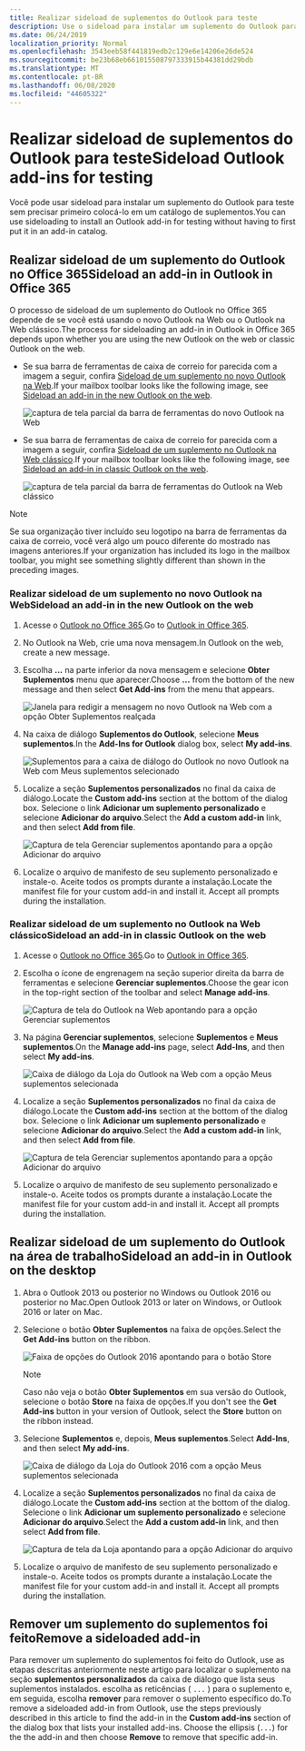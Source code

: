 ```yaml
---
title: Realizar sideload de suplementos do Outlook para teste
description: Use o sideload para instalar um suplemento do Outlook para teste sem precisar primeiro colocá-lo em um catálogo de suplementos.
ms.date: 06/24/2019
localization_priority: Normal
ms.openlocfilehash: 3543eeb58f441819edb2c129e6e14206e26de524
ms.sourcegitcommit: be23b68eb661015508797333915b44381dd29bdb
ms.translationtype: MT
ms.contentlocale: pt-BR
ms.lasthandoff: 06/08/2020
ms.locfileid: "44605322"
---
```

# <a name="sideload-outlook-add-ins-for-testing"></a><span data-ttu-id="1ab8e-103">Realizar sideload de suplementos do Outlook para teste</span><span class="sxs-lookup"><span data-stu-id="1ab8e-103">Sideload Outlook add-ins for testing</span></span>

<span data-ttu-id="1ab8e-104">Você pode usar sideload para instalar um suplemento do Outlook para teste sem precisar primeiro colocá-lo em um catálogo de suplementos.</span><span class="sxs-lookup"><span data-stu-id="1ab8e-104">You can use sideloading to install an Outlook add-in for testing without having to first put it in an add-in catalog.</span></span>


## <a name="sideload-an-add-in-in-outlook-in-office-365"></a><span data-ttu-id="1ab8e-105">Realizar sideload de um suplemento do Outlook no Office 365</span><span class="sxs-lookup"><span data-stu-id="1ab8e-105">Sideload an add-in in Outlook in Office 365</span></span>

<span data-ttu-id="1ab8e-106">O processo de sideload de um suplemento do Outlook no Office 365 depende de se você está usando o novo Outlook na Web ou o Outlook na Web clássico.</span><span class="sxs-lookup"><span data-stu-id="1ab8e-106">The process for sideloading an add-in in Outlook in Office 365 depends upon whether you are using the new Outlook on the web or classic Outlook on the web.</span></span>

- <span data-ttu-id="1ab8e-107">Se sua barra de ferramentas de caixa de correio for parecida com a imagem a seguir, confira [Sideload de um suplemento no novo Outlook na Web](#sideload-an-add-in-in-the-new-outlook-on-the-web).</span><span class="sxs-lookup"><span data-stu-id="1ab8e-107">If your mailbox toolbar looks like the following image, see [Sideload an add-in in the new Outlook on the web](#sideload-an-add-in-in-the-new-outlook-on-the-web).</span></span>

    ![captura de tela parcial da barra de ferramentas do novo Outlook na Web](../images/outlook-on-the-web-new-toolbar.png)

- <span data-ttu-id="1ab8e-109">Se sua barra de ferramentas de caixa de correio for parecida com a imagem a seguir, confira [Sideload de um suplemento no Outlook na Web clássico](#sideload-an-add-in-in-classic-outlook-on-the-web).</span><span class="sxs-lookup"><span data-stu-id="1ab8e-109">If your mailbox toolbar looks like the following image, see [Sideload an add-in in classic Outlook on the web](#sideload-an-add-in-in-classic-outlook-on-the-web).</span></span>

    ![captura de tela parcial da barra de ferramentas do Outlook na Web clássico](../images/outlook-on-the-web-classic-toolbar.png)

> [!NOTE]
> <span data-ttu-id="1ab8e-111">Se sua organização tiver incluído seu logotipo na barra de ferramentas da caixa de correio, você verá algo um pouco diferente do mostrado nas imagens anteriores.</span><span class="sxs-lookup"><span data-stu-id="1ab8e-111">If your organization has included its logo in the mailbox toolbar, you might see something slightly different than shown in the preceding images.</span></span>

### <a name="sideload-an-add-in-in-the-new-outlook-on-the-web"></a><span data-ttu-id="1ab8e-112">Realizar sideload de um suplemento no novo Outlook na Web</span><span class="sxs-lookup"><span data-stu-id="1ab8e-112">Sideload an add-in in the new Outlook on the web</span></span>

1. <span data-ttu-id="1ab8e-113">Acesse o [Outlook no Office 365](https://outlook.office.com).</span><span class="sxs-lookup"><span data-stu-id="1ab8e-113">Go to [Outlook in Office 365](https://outlook.office.com).</span></span>

1. <span data-ttu-id="1ab8e-114">No Outlook na Web, crie uma nova mensagem.</span><span class="sxs-lookup"><span data-stu-id="1ab8e-114">In Outlook on the web, create a new message.</span></span>   

1. <span data-ttu-id="1ab8e-115">Escolha **...** na parte inferior da nova mensagem e selecione **Obter Suplementos** menu que aparecer.</span><span class="sxs-lookup"><span data-stu-id="1ab8e-115">Choose **...** from the bottom of the new message and then select **Get Add-ins** from the menu that appears.</span></span>

    ![Janela para redigir a mensagem no novo Outlook na Web com a opção Obter Suplementos realçada](../images/outlook-on-the-web-new-get-add-ins.png)

1. <span data-ttu-id="1ab8e-117">Na caixa de diálogo **Suplementos do Outlook**, selecione **Meus suplementos**.</span><span class="sxs-lookup"><span data-stu-id="1ab8e-117">In the **Add-Ins for Outlook** dialog box, select **My add-ins**.</span></span>

    ![Suplementos para a caixa de diálogo do Outlook no novo Outlook na Web com Meus suplementos selecionado](../images/outlook-on-the-web-new-my-add-ins.png)

1. <span data-ttu-id="1ab8e-119">Localize a seção **Suplementos personalizados** no final da caixa de diálogo.</span><span class="sxs-lookup"><span data-stu-id="1ab8e-119">Locate the **Custom add-ins** section at the bottom of the dialog box.</span></span> <span data-ttu-id="1ab8e-120">Selecione o link **Adicionar um suplemento personalizado** e selecione **Adicionar do arquivo**.</span><span class="sxs-lookup"><span data-stu-id="1ab8e-120">Select the **Add a custom add-in** link, and then select **Add from file**.</span></span>

    ![Captura de tela Gerenciar suplementos apontando para a opção Adicionar do arquivo](../images/outlook-sideload-desktop-add-from-file.png)

1. <span data-ttu-id="1ab8e-p102">Localize o arquivo de manifesto de seu suplemento personalizado e instale-o. Aceite todos os prompts durante a instalação.</span><span class="sxs-lookup"><span data-stu-id="1ab8e-p102">Locate the manifest file for your custom add-in and install it. Accept all prompts during the installation.</span></span>

### <a name="sideload-an-add-in-in-classic-outlook-on-the-web"></a><span data-ttu-id="1ab8e-124">Realizar sideload de um suplemento no Outlook na Web clássico</span><span class="sxs-lookup"><span data-stu-id="1ab8e-124">Sideload an add-in in classic Outlook on the web</span></span>

1. <span data-ttu-id="1ab8e-125">Acesse o [Outlook no Office 365](https://outlook.office.com).</span><span class="sxs-lookup"><span data-stu-id="1ab8e-125">Go to [Outlook in Office 365](https://outlook.office.com).</span></span>

1. <span data-ttu-id="1ab8e-126">Escolha o ícone de engrenagem na seção superior direita da barra de ferramentas e selecione **Gerenciar suplementos**.</span><span class="sxs-lookup"><span data-stu-id="1ab8e-126">Choose the gear icon in the top-right section of the toolbar and select **Manage add-ins**.</span></span>

    ![Captura de tela do Outlook na Web apontando para a opção Gerenciar suplementos](../images/outlook-sideload-web-manage-integrations.png)

1. <span data-ttu-id="1ab8e-128">Na página **Gerenciar suplementos**, selecione **Suplementos** e **Meus suplementos**.</span><span class="sxs-lookup"><span data-stu-id="1ab8e-128">On the **Manage add-ins** page, select **Add-Ins**, and then select **My add-ins**.</span></span>

    ![Caixa de diálogo da Loja do Outlook na Web com a opção Meus suplementos selecionada](../images/outlook-sideload-store-select-add-ins.png)

1. <span data-ttu-id="1ab8e-130">Localize a seção **Suplementos personalizados** no final da caixa de diálogo.</span><span class="sxs-lookup"><span data-stu-id="1ab8e-130">Locate the **Custom add-ins** section at the bottom of the dialog box.</span></span> <span data-ttu-id="1ab8e-131">Selecione o link **Adicionar um suplemento personalizado** e selecione **Adicionar do arquivo**.</span><span class="sxs-lookup"><span data-stu-id="1ab8e-131">Select the **Add a custom add-in** link, and then select **Add from file**.</span></span>

    ![Captura de tela Gerenciar suplementos apontando para a opção Adicionar do arquivo](../images/outlook-sideload-desktop-add-from-file.png)

1. <span data-ttu-id="1ab8e-p104">Localize o arquivo de manifesto de seu suplemento personalizado e instale-o. Aceite todos os prompts durante a instalação.</span><span class="sxs-lookup"><span data-stu-id="1ab8e-p104">Locate the manifest file for your custom add-in and install it. Accept all prompts during the installation.</span></span>

## <a name="sideload-an-add-in-in-outlook-on-the-desktop"></a><span data-ttu-id="1ab8e-135">Realizar sideload de um suplemento do Outlook na área de trabalho</span><span class="sxs-lookup"><span data-stu-id="1ab8e-135">Sideload an add-in in Outlook on the desktop</span></span>

1. <span data-ttu-id="1ab8e-136">Abra o Outlook 2013 ou posterior no Windows ou Outlook 2016 ou posterior no Mac.</span><span class="sxs-lookup"><span data-stu-id="1ab8e-136">Open Outlook 2013 or later on Windows, or Outlook 2016 or later on Mac.</span></span>

1. <span data-ttu-id="1ab8e-137">Selecione o botão **Obter Suplementos** na faixa de opções.</span><span class="sxs-lookup"><span data-stu-id="1ab8e-137">Select the **Get Add-ins** button on the ribbon.</span></span>

    ![Faixa de opções do Outlook 2016 apontando para o botão Store](../images/outlook-sideload-desktop-store.png)

    > [!NOTE]
    > <span data-ttu-id="1ab8e-139">Caso não veja o botão **Obter Suplementos** em sua versão do Outlook, selecione o botão **Store** na faixa de opções.</span><span class="sxs-lookup"><span data-stu-id="1ab8e-139">If you don't see the **Get Add-ins** button in your version of Outlook, select the **Store** button on the ribbon instead.</span></span>

1. <span data-ttu-id="1ab8e-140">Selecione **Suplementos** e, depois, **Meus suplementos**.</span><span class="sxs-lookup"><span data-stu-id="1ab8e-140">Select **Add-Ins**, and then select **My add-ins**.</span></span>

    ![Caixa de diálogo da Loja do Outlook 2016 com a opção Meus suplementos selecionada](../images/outlook-sideload-store-select-add-ins.png)

1. <span data-ttu-id="1ab8e-142">Localize a seção **Suplementos personalizados** no final da caixa de diálogo.</span><span class="sxs-lookup"><span data-stu-id="1ab8e-142">Locate the **Custom add-ins** section at the bottom of the dialog.</span></span> <span data-ttu-id="1ab8e-143">Selecione o link **Adicionar um suplemento personalizado** e selecione **Adicionar do arquivo**.</span><span class="sxs-lookup"><span data-stu-id="1ab8e-143">Select the **Add a custom add-in** link, and then select **Add from file**.</span></span>

    ![Captura de tela da Loja apontando para a opção Adicionar do arquivo](../images/outlook-sideload-desktop-add-from-file.png)

1. <span data-ttu-id="1ab8e-p106">Localize o arquivo de manifesto de seu suplemento personalizado e instale-o. Aceite todos os prompts durante a instalação.</span><span class="sxs-lookup"><span data-stu-id="1ab8e-p106">Locate the manifest file for your custom add-in and install it. Accept all prompts during the installation.</span></span>

## <a name="remove-a-sideloaded-add-in"></a><span data-ttu-id="1ab8e-147">Remover um suplemento do suplementos foi feito</span><span class="sxs-lookup"><span data-stu-id="1ab8e-147">Remove a sideloaded add-in</span></span>

<span data-ttu-id="1ab8e-148">Para remover um suplemento do suplementos foi feito do Outlook, use as etapas descritas anteriormente neste artigo para localizar o suplemento na seção **suplementos personalizados** da caixa de diálogo que lista seus suplementos instalados. escolha as reticências ( `...` ) para o suplemento e, em seguida, escolha **remover** para remover o suplemento específico do.</span><span class="sxs-lookup"><span data-stu-id="1ab8e-148">To remove a sideloaded add-in from Outlook, use the steps previously described in this article to find the add-in in the **Custom add-ins** section of the dialog box that lists your installed add-ins. Choose the ellipsis (`...`) for the the add-in and then choose **Remove** to remove that specific add-in.</span></span>